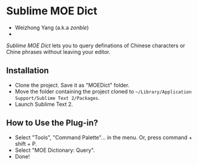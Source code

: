 Sublime MOE Dict
================

* Weizhong Yang (a.k.a *zonble*)
* <zonble at gmail.com>

*Sublime MOE Dict* lets you to query definations of Chinese characters
or Chine phrases without leaving your editor.

Installation
------------

* Clone the project. Save it as "MOEDict" folder.
* Move the folder containing the project cloned to
  `~/Library/Application Support/Sublime Text 2/Packages`.
* Launch Sublime Text 2.

How to Use the Plug-in?
-----------------------

* Select "Tools", "Command Palette"... in the menu. Or, press
  command + shift + P.
* Select "MOE Dictionary: Query".
* Done!
